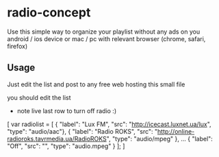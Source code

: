 radio-concept
=============

Use this simple way to organize your playlist without any ads on you android / ios device or mac / pc with relevant browser (chrome, safari, firefox)

Usage
-----

Just edit the list and post to any free web hosting this small file


you should edit the list 

* note live last row to turn off radio :)

[
var radiolist = [
        { "label": "Lux FM", "src": "http://icecast.luxnet.ua/lux", "type": "audio/aac"},
        { "label": "Radio ROKS", "src": "http://online-radioroks.tavrmedia.ua/RadioROKS", "type": "audio/mpeg" },
		...
        { "label": "Off", "src": "", "type": "audio.mpeg" }
    ];
	]